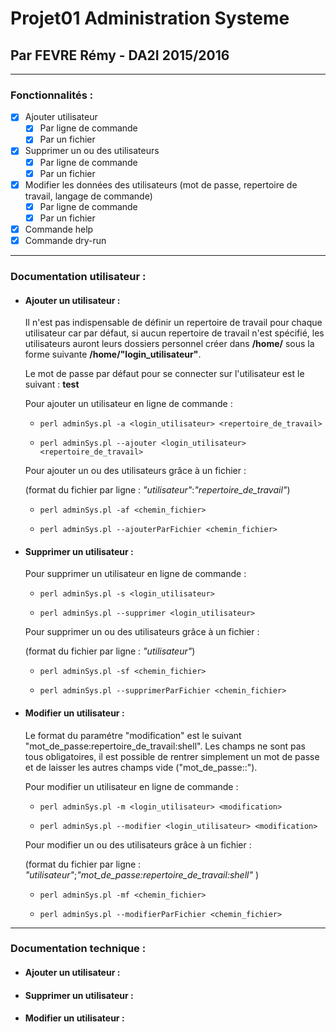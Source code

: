 # Projet01 Administration Systeme
## Par FEVRE Rémy - DA2I 2015/2016

---

### Fonctionnalités :

- [x] Ajouter utilisateur
  - [x] Par ligne de commande
  - [x] Par un fichier
- [x] Supprimer un ou des utilisateurs
  - [x] Par ligne de commande
  - [x] Par un fichier
- [x] Modifier les données des utilisateurs (mot de passe, repertoire de travail, langage de commande)
  - [x] Par ligne de commande
  - [x] Par un fichier
- [x] Commande help
- [x] Commande dry-run

---

### Documentation utilisateur :

- #### Ajouter un utilisateur :

  Il n'est pas indispensable de définir un repertoire de travail pour chaque utilisateur car par défaut, si aucun repertoire de travail n'est spécifié, les utilisateurs auront leurs dossiers personnel créer dans **/home/** sous la forme suivante **/home/"login_utilisateur"**.

  Le mot de passe par défaut pour se connecter sur l'utilisateur est le suivant : **test**

  Pour ajouter un utilisateur en ligne de commande :

    - `perl adminSys.pl -a <login_utilisateur> <repertoire_de_travail>`

    - `perl adminSys.pl --ajouter <login_utilisateur> <repertoire_de_travail>`

  Pour ajouter un ou des utilisateurs grâce à un fichier :

  (format du fichier par ligne : *"utilisateur"*:*"repertoire_de_travail"*)

    - `perl adminSys.pl -af <chemin_fichier>`

    - `perl adminSys.pl --ajouterParFichier <chemin_fichier>`

- #### Supprimer un utilisateur :

  Pour supprimer un utilisateur en ligne de commande :

    - `perl adminSys.pl -s <login_utilisateur>`

    - `perl adminSys.pl --supprimer <login_utilisateur>`

  Pour supprimer un ou des utilisateurs grâce à un fichier :

  (format du fichier par ligne : *"utilisateur"*)

    - `perl adminSys.pl -sf <chemin_fichier>`

    - `perl adminSys.pl --supprimerParFichier <chemin_fichier>`

- #### Modifier un utilisateur :

  Le format du paramétre "modification" est le suivant "mot_de_passe:repertoire_de_travail:shell". Les champs ne sont pas tous obligatoires, il est possible de rentrer simplement un mot de passe et de laisser les autres champs vide ("mot_de_passe::").

  Pour modifier un utilisateur en ligne de commande :

    - `perl adminSys.pl -m <login_utilisateur> <modification>`

    - `perl adminSys.pl --modifier <login_utilisateur> <modification>`

  Pour modifier un ou des utilisateurs grâce à un fichier :

  (format du fichier par ligne : *"utilisateur"*;*"mot_de_passe:repertoire_de_travail:shell"* )

    - `perl adminSys.pl -mf <chemin_fichier>`

    - `perl adminSys.pl --modifierParFichier <chemin_fichier>`

---

### Documentation technique :

- #### Ajouter un utilisateur :

- #### Supprimer un utilisateur :

- #### Modifier un utilisateur :

